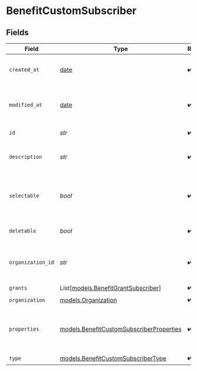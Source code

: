 # BenefitCustomSubscriber


## Fields

| Field                                                                                      | Type                                                                                       | Required                                                                                   | Description                                                                                |
| ------------------------------------------------------------------------------------------ | ------------------------------------------------------------------------------------------ | ------------------------------------------------------------------------------------------ | ------------------------------------------------------------------------------------------ |
| `created_at`                                                                               | [date](https://docs.python.org/3/library/datetime.html#date-objects)                       | :heavy_check_mark:                                                                         | Creation timestamp of the object.                                                          |
| `modified_at`                                                                              | [date](https://docs.python.org/3/library/datetime.html#date-objects)                       | :heavy_check_mark:                                                                         | Last modification timestamp of the object.                                                 |
| `id`                                                                                       | *str*                                                                                      | :heavy_check_mark:                                                                         | The ID of the benefit.                                                                     |
| `description`                                                                              | *str*                                                                                      | :heavy_check_mark:                                                                         | The description of the benefit.                                                            |
| `selectable`                                                                               | *bool*                                                                                     | :heavy_check_mark:                                                                         | Whether the benefit is selectable when creating a product.                                 |
| `deletable`                                                                                | *bool*                                                                                     | :heavy_check_mark:                                                                         | Whether the benefit is deletable.                                                          |
| `organization_id`                                                                          | *str*                                                                                      | :heavy_check_mark:                                                                         | The ID of the organization owning the benefit.                                             |
| `grants`                                                                                   | List[[models.BenefitGrantSubscriber](../models/benefitgrantsubscriber.md)]                 | :heavy_check_mark:                                                                         | N/A                                                                                        |
| `organization`                                                                             | [models.Organization](../models/organization.md)                                           | :heavy_check_mark:                                                                         | N/A                                                                                        |
| `properties`                                                                               | [models.BenefitCustomSubscriberProperties](../models/benefitcustomsubscriberproperties.md) | :heavy_check_mark:                                                                         | Properties available to subscribers for a benefit of type `custom`.                        |
| `type`                                                                                     | [models.BenefitCustomSubscriberType](../models/benefitcustomsubscribertype.md)             | :heavy_check_mark:                                                                         | N/A                                                                                        |